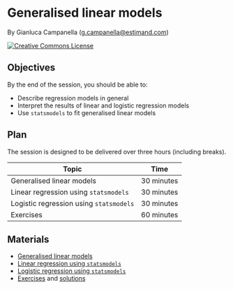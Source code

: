 # Generalised linear models

By Gianluca Campanella (<g.campanella@estimand.com>)

[![Creative Commons License](https://i.creativecommons.org/l/by/4.0/80x15.png)](http://creativecommons.org/licenses/by/4.0/)

## Objectives

By the end of the session, you should be able to:

* Describe regression models in general
* Interpret the results of linear and logistic regression models
* Use `statsmodels` to fit generalised linear models

## Plan

The session is designed to be delivered over three hours (including breaks).

| Topic                                   | Time        |
| --------------------------------------- | ----------- |
| Generalised linear models               | 30 minutes  |
| Linear regression using `statsmodels`   | 30 minutes  |
| Logistic regression using `statsmodels` | 30 minutes  |
| Exercises                               | 60 minutes  |

## Materials

* [Generalised linear models](https://cdn.rawgit.com/estimand/ga-data-science/master/06_glms/slides/glms.pdf)
* [Linear regression using `statsmodels`](https://cdn.rawgit.com/estimand/ga-data-science/master/06_glms/notebooks/01_linear_regression.ipynb)
* [Logistic regression using `statsmodels`](https://cdn.rawgit.com/estimand/ga-data-science/master/06_glms/notebooks/02_logistic_regression.ipynb)
* [Exercises](https://cdn.rawgit.com/estimand/ga-data-science/master/06_glms/notebooks/03_exercises.ipynb) and [solutions](https://cdn.rawgit.com/estimand/ga-data-science/master/06_glms/notebooks/03_solutions.ipynb)

